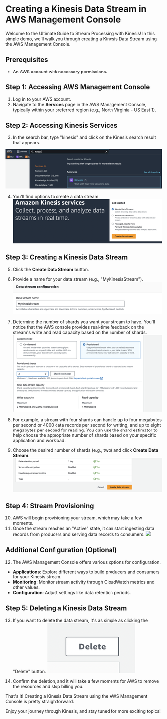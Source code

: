 # Creating a Kinesis Data Stream in AWS Management Console

Welcome to the Ultimate Guide to Stream Processing with Kinesis! In this simple demo, we'll walk you through creating a Kinesis Data Stream using the AWS Management Console.

## Prerequisites
- An AWS account with necessary permissions.

## Step 1: Accessing AWS Management Console
1. Log in to your AWS account.
2. Navigate to the **Services** page in the AWS Management Console, typically within your preferred region (e.g., North Virginia - US East 1).

## Step 2: Accessing Kinesis Services
3. In the search bar, type "kinesis" and click on the Kinesis search result that appears.

![](https://github.com/yusufmunircloud/AWS-Projects/blob/main/img/data%20lab-img/kinesis1.png?raw=true)

4. You'll find options to create a data stream.
![](https://github.com/yusufmunircloud/AWS-Projects/blob/main/img/data%20lab-img/kinesis2.png?raw=true)

## Step 3: Creating a Kinesis Data Stream
5. Click the **Create Data Stream** button.
6. Provide a name for your data stream (e.g., "MyKinesisStream").
![](https://github.com/yusufmunircloud/AWS-Projects/blob/main/img/data%20lab-img/kinesis3.png?raw=true)

7. Determine the number of shards you want your stream to have. You'll notice that the AWS console provides real-time feedback on the stream's write and read capacity based on the number of shards.
![](https://github.com/yusufmunircloud/AWS-Projects/blob/main/img/data%20lab-img/kinesis4.png?raw=true)

8. For example, a stream with four shards can handle up to four megabytes per second or 4000 data records per second for writing, and up to eight megabytes per second for reading. You can use the shard estimator to help choose the appropriate number of shards based on your specific application and workload.
9. Choose the desired number of shards (e.g., two) and click **Create Data Stream**.
![](https://github.com/yusufmunircloud/AWS-Projects/blob/main/img/data%20lab-img/kinesis5.png?raw=true)


## Step 4: Stream Provisioning
10. AWS will begin provisioning your stream, which may take a few moments.
11. Once the stream reaches an "Active" state, it can start ingesting data records from producers and serving data records to consumers.
![](https://github.com/yusufmunircloud/AWS-Projects/assets/128338058/5c00a1d5-3979-48ee-8ea8-dd66d8945d2d)


## Additional Configuration (Optional)
12. The AWS Management Console offers various options for configuration.
   - **Applications**: Explore different ways to build producers and consumers for your Kinesis stream.
   - **Monitoring**: Monitor stream activity through CloudWatch metrics and other values.
   - **Configuration**: Adjust settings like data retention periods.

## Step 5: Deleting a Kinesis Data Stream
13. If you want to delete the data stream, it's as simple as clicking the "Delete" button.
![](https://github.com/yusufmunircloud/AWS-Projects/blob/main/img/data%20lab-img/kinesis7.png?raw=true)

14. Confirm the deletion, and it will take a few moments for AWS to remove the resources and stop billing you.

That's it! Creating a Kinesis Data Stream using the AWS Management Console is pretty straightforward.

Enjoy your journey through Kinesis, and stay tuned for more exciting topics! 

